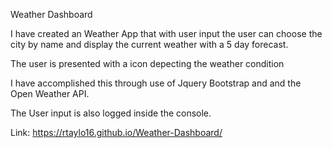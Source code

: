 Weather Dashboard 

I have created an Weather App that with user input the user can choose the city by name and display the current weather with a 5 day forecast.

The user is presented with a icon depecting the weather condition

I have accomplished this through use of Jquery Bootstrap and and the Open Weather API. 

The User input is also logged inside the console.

Link: https://rtaylo16.github.io/Weather-Dashboard/




